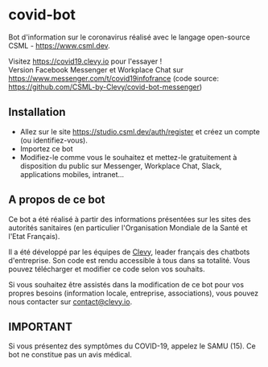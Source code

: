 # covid-bot

Bot d'information sur le coronavirus réalisé avec le langage open-source CSML - https://www.csml.dev.

Visitez https://covid19.clevy.io pour l'essayer !  
Version Facebook Messenger et Workplace Chat sur https://www.messenger.com/t/covid19infofrance (code source: https://github.com/CSML-by-Clevy/covid-bot-messenger)

## Installation

- Allez sur le site https://studio.csml.dev/auth/register et créez un compte (ou identifiez-vous).
- Importez ce bot
- Modifiez-le comme vous le souhaitez et mettez-le gratuitement à disposition du public sur Messenger, Workplace Chat, Slack, applications mobiles, intranet...

## A propos de ce bot

Ce bot a été réalisé à partir des informations présentées sur les sites des autorités sanitaires (en particulier l'Organisation Mondiale de la Santé et l'Etat Français).

Il a été développé par les équipes de [Clevy](https://www.clevy.io), leader français des chatbots d'entreprise. Son code est rendu accessible à tous dans sa totalité. Vous pouvez télécharger et modifier ce code selon vos souhaits.

Si vous souhaitez être assistés dans la modification de ce bot pour vos propres besoins (information locale, entreprise, associations), vous pouvez nous contacter sur contact@clevy.io.

## IMPORTANT

Si vous présentez des symptômes du COVID-19, appelez le SAMU (15). Ce bot ne constitue pas un avis médical.

